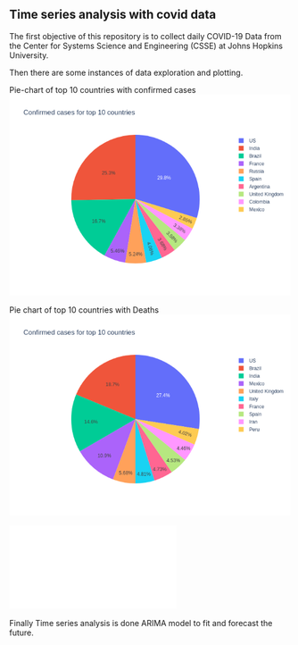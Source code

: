 ## Time series analysis with covid data

The first objective of this repository is to collect daily COVID-19 Data from the Center for Systems Science and Engineering (CSSE) at Johns Hopkins University.

Then there are some instances of data exploration and plotting.

Pie-chart of top 10 countries with confirmed cases
![](top10_confirmed.png)


Pie chart of top 10 countries with Deaths
![](top10_Deaths.png)


![](covid_top10.html)



Finally Time series analysis is done ARIMA model to fit and forecast the future.

